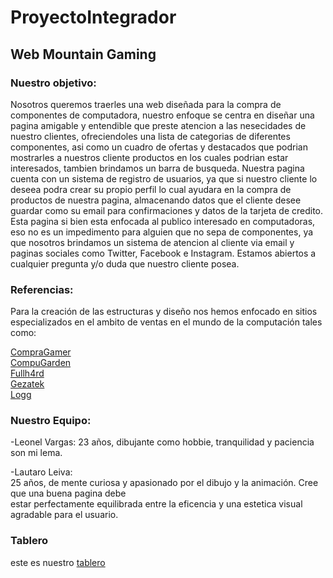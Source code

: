 # ProyectoIntegrador

## Web Mountain Gaming

### Nuestro objetivo:

Nosotros queremos traerles una web diseñada para la compra de componentes de computadora, nuestro enfoque se centra en diseñar una pagina amigable y entendible que preste atencion
a las nesecidades de nuestro clientes, ofreciendoles una lista de categorias de diferentes componentes, asi como un cuadro de ofertas y destacados que podrian mostrarles a nuestros
cliente productos en los cuales podrian estar interesados, tambien brindamos un barra de busqueda.
Nuestra pagina cuenta con un sistema de registro de usuarios, ya que si nuestro cliente lo deseea podra crear su propio perfil lo cual ayudara en la compra de productos de nuestra
pagina, almacenando datos que el cliente desee guardar como su email para confirmaciones y datos de la tarjeta de credito.
Esta pagina si bien esta enfocada al publico interesado en computadoras, eso no es un impedimento para alguien que no sepa de componentes, ya que nosotros brindamos un 
sistema de atencion al cliente via email y paginas sociales como Twitter, Facebook e Instagram. Estamos abiertos a cualquier pregunta y/o duda que nuestro cliente posea.

### Referencias:

Para la creación de las estructuras y diseño nos hemos enfocado en sitios especializados en el ambito de
ventas en el mundo de la computación tales como:

[CompraGamer](https://www.Compragamer.com)  
[CompuGarden](https://www.Compugarden.com.ar)  
[Fullh4rd](https://www.fullh4rd.com.ar)  
[Gezatek](https://wwww.gezatek.com.ar)  
[Logg](https://wwww.logg.com.ar)



### Nuestro Equipo:

-Leonel Vargas:
23 años, dibujante como hobbie, tranquilidad y paciencia son mi lema.
  
-Lautaro Leiva:  
25 años, de mente curiosa y apasionado por el dibujo y la animación. Cree que una buena pagina debe  
estar perfectamente equilibrada entre la eficencia y una estetica visual agradable para el usuario.  
 


### Tablero

este es nuestro [tablero](https://trello.com/b/WlDrtjdI/proyecto-integrador-mountain-gaming-grupo-n6)
